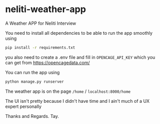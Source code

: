 # neliti-weather-app
A Weather APP for Neliti Interview


You need to install all dependencies to be able to run the app smoothly using 

```bash
pip install -r requirements.txt
```

you also need to create a .env file and fill in `OPENCAGE_API_KEY` which you can get from 
https://opencagedata.com/

You can run the app using 

```bash
python manage.py runserver
```

The weather app is on the page `/home` / `localhost:8000/home`

The UI isn't pretty because I didn't have time and I ain't much of a UX expert personally


Thanks and Regards.
Tay.